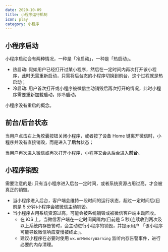 ```yaml
---
date: 2020-10-09
title: 小程序运行机制
icon: play
category: 小程序
---
```


## 小程序启动

小程序启动会有两种情况，一种是「冷启动」，一种是「热启动」。

- 热启动: 假如用户已经打开过某小程序，然后在一定时间内再次打开该小程序，此时无需重新启动，只需将后台态的小程序切换到前台，这个过程就是热启动；
- 冷启动: 用户首次打开或小程序被微信主动销毁后再次打开的情况，此时小程序需要重新加载启动，即冷启动。

小程序没有重启的概念。

## 前台/后台状态

当用户点击右上角胶囊按钮关闭小程序，或者按了设备 Home 键离开微信时，小程序并没有直接销毁，而是进入了**后台**状态；

当用户再次进入微信或再次打开小程序，小程序又会从后台进入**前台**。

## 小程序销毁

需要注意的是: 只有当小程序进入后台一定时间，或者系统资源占用过高，才会被真正的销毁。

- 当小程序进入后台，客户端会维持一段时间的运行状态，超过一定时间后(目前是 5 分钟)小程序会被微信主动销毁。
- 当小程序占用系统资源过高，可能会被系统销毁或被微信客户端主动回收。
  - 在 iOS 上，当微信客户端在一定时间间隔内(目前是 5 秒)连续收到两次及以上系统内存告警时，会主动进行小程序的销毁，并提示用户 「该小程序可能导致微信响应变慢被终止」。
  - 建议小程序在必要时使用 `wx.onMemoryWarning` 监听内存告警事件，进行必要的内存清理。
